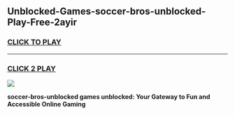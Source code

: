 
## Unblocked-Games-soccer-bros-unblocked-Play-Free-2ayir
<h3>
<a href="https://premium76.site?title=soccer-bros-unblocked&ref=23A">CLICK TO PLAY</a></h3>
<hr>

<h3>
<a href="https://premium76.site?title=soccer-bros-unblocked&ref=23A">CLICK 2 PLAY</a>
  
</h3>

<a href="https://premium76.site?title=soccer-bros-unblocked&ref=23A"><img src="https://clearcache.store/games.png"></a>


**soccer-bros-unblocked games unblocked: Your Gateway to Fun and Accessible Online Gaming**
